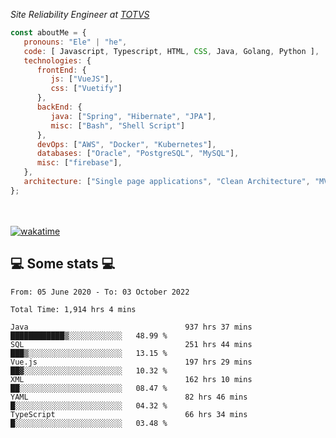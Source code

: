 <p><em>Site Reliability Engineer at <a href="https://www.totvs.com/">TOTVS</a></br>
</em></p>


```javascript
const aboutMe = {
   pronouns: "Ele" | "he",
   code: [ Javascript, Typescript, HTML, CSS, Java, Golang, Python ],
   technologies: {
      frontEnd: {
         js: ["VueJS"],
         css: ["Vuetify"]
      },
      backEnd: {
         java: ["Spring", "Hibernate", "JPA"],
         misc: ["Bash", "Shell Script"]
      },
      devOps: ["AWS", "Docker", "Kubernetes"],
      databases: ["Oracle", "PostgreSQL", "MySQL"],
      misc: ["firebase"],
   },
   architecture: ["Single page applications", "Clean Architecture", "MVC", "Microservices"],
};
```
</br></br>
[![wakatime](https://wakatime.com/badge/user/a3a8ed06-d304-4d6b-bc86-4adc418cdea7.svg)](https://wakatime.com/@a3a8ed06-d304-4d6b-bc86-4adc418cdea7)
<h2>💻 Some stats 💻</h2>

<!--START_SECTION:waka-->

```text
From: 05 June 2020 - To: 03 October 2022

Total Time: 1,914 hrs 4 mins

Java                                   937 hrs 37 mins ████████████▒░░░░░░░░░░░░   48.99 %
SQL                                    251 hrs 44 mins ███▒░░░░░░░░░░░░░░░░░░░░░   13.15 %
Vue.js                                 197 hrs 29 mins ██▓░░░░░░░░░░░░░░░░░░░░░░   10.32 %
XML                                    162 hrs 10 mins ██░░░░░░░░░░░░░░░░░░░░░░░   08.47 %
YAML                                   82 hrs 46 mins  █░░░░░░░░░░░░░░░░░░░░░░░░   04.32 %
TypeScript                             66 hrs 34 mins  █░░░░░░░░░░░░░░░░░░░░░░░░   03.48 %
```

<!--END_SECTION:waka-->
